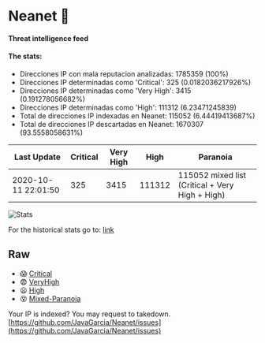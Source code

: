 # Neanet :hocho:
#### Threat intelligence feed
#### The stats:

- Direcciones IP con mala reputacion analizadas: 1785359 (100%)
- Direcciones IP determinadas como 'Critical':  325 (0.0182036217926%)
- Direcciones IP determinadas como 'Very High':  3415 (0.191278056682%)
- Direcciones IP determinadas como 'High':  111312 (6.23471245839)
- Total de direcciones IP indexadas en Neanet:  115052 (6.44419413687%)
- Total de direcciones IP descartadas en Neanet:  1670307 (93.5558058631%)

| Last Update | Critical | Very High | High | Paranoia |
| --- | --- | --- | --- | --- |
| 2020-10-11 22:01:50 | 325 | 3415 | 111312 | 115052 mixed list (Critical + Very High + High)|

![Stats](https://docs.google.com/spreadsheets/d/e/2PACX-1vSnaNMIXVabIpDJjufMlzH7poXnshF3mgd8Is1g9ytUEzVsP5my4Trn8f-xkoLLQ38xpL3HtmUexLo6/pubchart?oid=501124687&format=image)

For the historical stats go to: [link](/stats.csv)
## Raw
- :scream: [Critical](https://raw.githubusercontent.com/JavaGarcia/Neanet/master/blacklists/neanet_critical.txt)
- :fearful: [VeryHigh](https://raw.githubusercontent.com/JavaGarcia/Neanet/master/blacklists/neanet_veryHigh.txtt)
- :frowning: [High](https://raw.githubusercontent.com/JavaGarcia/Neanet/master/blacklists/neanet_high.txt)
- :dizzy_face: [Mixed-Paranoia](https://raw.githubusercontent.com/JavaGarcia/Neanet/master/blacklists/neanet_all.txt)


Your IP is indexed? You may request to takedown. [https://github.com/JavaGarcia/Neanet/issues](https://github.com/JavaGarcia/Neanet/issues)

































































































































































































































































































































































































































































































































































































































































































































































































































































































































































































































































































































































































































































































































































































